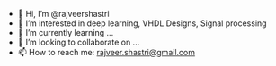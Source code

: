 - 👋 Hi, I’m @rajveershastri
- 👀 I’m interested in deep learning, VHDL Designs, Signal processing
- 🌱 I’m currently learning ...
- 💞️ I’m looking to collaborate on ...
- 📫 How to reach me: rajveer.shastri@gmail.com

<!---
rajveershastri/rajveershastri is a ✨ special ✨ repository because its `README.md` (this file) appears on your GitHub profile.
You can click the Preview link to take a look at your changes.
--->

